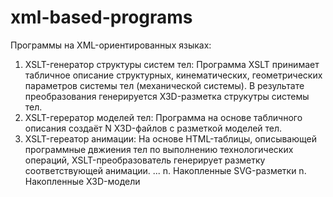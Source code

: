 # xml-based-programs
Программы на XML-ориентированных языках:
1. XSLT-генератор структуры систем тел:
Программа XSLT принимает табличное описание структурных, кинематических, геометрических параметров системы тел (механической системы). В результате преобразования генерируется X3D-разметка струкутры системы тел.
2. XSLT-герератор моделей тел:
Программа на основе табличного описания создаёт N X3D-файлов с разметкой моделей тел.
3. XSLT-гереатор анимации:
На основе HTML-таблицы, описывающей программные двжиения тел по выполнению технологических операций, XSLT-преобразователь генерирует  разметку соответствующей анимации.
...
n. Накопленные SVG-разметки
n. Накопленные X3D-модели
